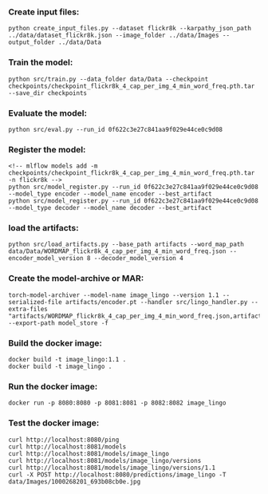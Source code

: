 ### Create input files:
    python create_input_files.py --dataset flickr8k --karpathy_json_path ../data/dataset_flickr8k.json --image_folder ../data/Images --output_folder ../data/Data 

### Train the model:
    python src/train.py --data_folder data/Data --checkpoint checkpoints/checkpoint_flickr8k_4_cap_per_img_4_min_word_freq.pth.tar --save_dir checkpoints 

### Evaluate the model:
    python src/eval.py --run_id 0f622c3e27c841aa9f029e44ce0c9d08  

### Register the model:
    <!-- mlflow models add -m checkpoints/checkpoint_flickr8k_4_cap_per_img_4_min_word_freq.pth.tar -n flickr8k -->
    python src/model_register.py --run_id 0f622c3e27c841aa9f029e44ce0c9d08 --model_type encoder --model_name encoder --best_artifact 
    python src/model_register.py --run_id 0f622c3e27c841aa9f029e44ce0c9d08 --model_type decoder --model_name decoder --best_artifact 

### load the artifacts:
    python src/load_artifacts.py --base_path artifacts --word_map_path data/Data/WORDMAP_flickr8k_4_cap_per_img_4_min_word_freq.json --encoder_model_version 8 --decoder_model_version 4  

### Create the model-archive or MAR:
    torch-model-archiver --model-name image_lingo --version 1.1 --serialized-file artifacts/encoder.pt --handler src/lingo_handler.py --extra-files "artifacts/WORDMAP_flickr8k_4_cap_per_img_4_min_word_freq.json,artifacts/decoder.pt,src/models.py" --export-path model_store -f 

### Build the docker image:
    docker build -t image_lingo:1.1 .
    docker build -t image_lingo .  

### Run the docker image:
    docker run -p 8080:8080 -p 8081:8081 -p 8082:8082 image_lingo 

### Test the docker image:
    curl http://localhost:8080/ping
    curl http://localhost:8081/models
    curl http://localhost:8081/models/image_lingo
    curl http://localhost:8081/models/image_lingo/versions
    curl http://localhost:8081/models/image_lingo/versions/1.1
    curl -X POST http://localhost:8080/predictions/image_lingo -T data/Images/1000268201_693b08cb0e.jpg